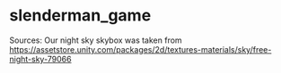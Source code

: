 # slenderman_game

Sources:
Our night sky skybox was taken from 
https://assetstore.unity.com/packages/2d/textures-materials/sky/free-night-sky-79066

